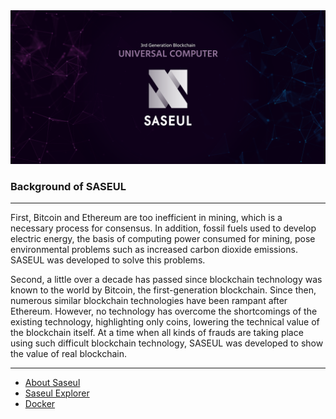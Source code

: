 <img src="./main.png">


### Background of SASEUL
---
First, Bitcoin and Ethereum are too inefficient in mining, which is a necessary process for consensus. In addition, fossil fuels used to develop electric energy, the basis of computing power consumed for mining, pose environmental problems such as increased carbon dioxide emissions. SASEUL was developed to solve this problems.

Second, a little over a decade has passed since blockchain technology was known to the world by Bitcoin, the first-generation blockchain. Since then, numerous similar blockchain technologies have been rampant after Ethereum. However, no technology has overcome the shortcomings of the existing technology, highlighting only coins, lowering the technical value of the blockchain itself. At a time when all kinds of frauds are taking place using such difficult blockchain technology, SASEUL was developed to show the value of real blockchain.

---
- <a href="https://saseul.com">About Saseul</a>
- <a href="https://explorer.saseul.com">Saseul Explorer</a>
- <a href="https://hub.docker.com/u/artifriends">Docker</a>